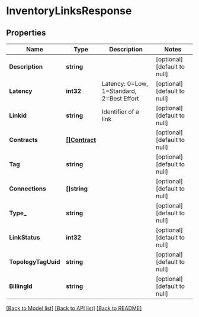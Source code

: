 # InventoryLinksResponse

## Properties
Name | Type | Description | Notes
------------ | ------------- | ------------- | -------------
**Description** | **string** |  | [optional] [default to null]
**Latency** | **int32** | Latency: 0&#x3D;Low, 1&#x3D;Standard, 2&#x3D;Best Effort | [optional] [default to null]
**Linkid** | **string** | Identifier of a link | [optional] [default to null]
**Contracts** | [**[]Contract**](Contract.md) |  | [optional] [default to null]
**Tag** | **string** |  | [optional] [default to null]
**Connections** | **[]string** |  | [optional] [default to null]
**Type_** | **string** |  | [optional] [default to null]
**LinkStatus** | **int32** |  | [optional] [default to null]
**TopologyTagUuid** | **string** |  | [optional] [default to null]
**BillingId** | **string** |  | [optional] [default to null]

[[Back to Model list]](../README.md#documentation-for-models) [[Back to API list]](../README.md#documentation-for-api-endpoints) [[Back to README]](../README.md)


